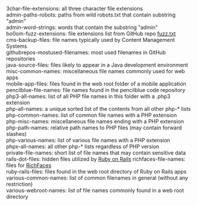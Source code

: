 3char-file-extensions: all three character file extensions    
admin-paths-robots: paths from wild robots.txt that contain substring "admin"    
admin-word-strings: words that contain the substring "admin"  
bo0om-fuzz-extensions: file extensions list from GitHub repo [fuzz.txt](https://github.com/bo0om/fuzz.txt)  
cms-backup-files: file names typically used by Content Management Systems  
githubrepos-mostused-filenames: most used filenames in GitHub repositories  
java-source-files: files likely to appear in a Java development environment  
misc-common-names: miscellaneous file names commonly used for web apps  
mobile-app-files: files found in the web root folder of a mobile application  
pencilblue-file-names: file names found in the pencilblue code repository   
php3-all-names: list of all PHP file names in this folder with a .php3 extension  
php-all-names: a unique sorted list of the contents from all other php-* lists  
php-common-names: list of common file names with a PHP extension  
php-misc-names: miscellaneous file names ending with a PHP extension  
php-path-names: relative path names to PHP files (may contain forward slashes)  
php-various-names: list of various file names with a PHP extension  
phpx-all-names: all other php-* lists regardless of PHP version  
private-file-names: short list of file names that may contain sensitive data  
rails-dot-files: hidden files utilized by [Ruby on Rails](http://rubyonrails.org)
richfaces-file-names: files for [RichFaces](http://richfaces.jboss.org/ "JSF Component Framework")  
ruby-rails-files: files found in the web root directory of Ruby on Rails apps  
various-common-names: list of common filenames in general (without any restriction)  
various-webroot-names: list of file names commonly found in a web root directory  
